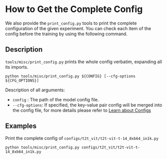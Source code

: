 # How to Get the Complete Config

We also provide the `print_config.py` tools to print the complete configuration of the given experiment.
You can check each item of the config before the training by using the following command.

## Description

`tools/misc/print_config.py` prints the whole config verbatim, expanding all its imports.

```shell
python tools/misc/print_config.py ${CONFIG} [--cfg-options ${CFG_OPTIONS}]
```

Description of all arguments:

- `config` : The path of the model config file.
- `--cfg-options`: If specified, the key-value pair config will be merged into the config file, for more details please refer to [Learn about Configs](./config.md)

## Examples

Print the complete config of `configs/t2t_vit/t2t-vit-t-14_8xb64_in1k.py`

```shell
python tools/misc/print_config.py configs/t2t_vit/t2t-vit-t-14_8xb64_in1k.py
```
